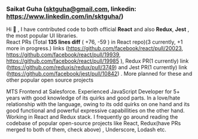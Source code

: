 ### Saikat Guha (sktguha@gmail.com, linkedin: https://www.linkedin.com/in/sktguha/)

Hi 👋 , I have contributed code to both official **React** and also **Redux**, **Jest** , the most popular UI libraries. <br/>React PRs (Total **135 lines diff** ( +76, -59 ) in React repo)(3 currently, +1 more in progress.) links (https://github.com/facebook/react/pull/20023, https://github.com/facebook/react/pull/19939, https://github.com/facebook/react/pull/19985 ), Redux PR(1 currently) link (https://github.com/reduxjs/redux/pull/3749) and Jest PR(1 currently) link (https://github.com/facebook/jest/pull/10842) . More planned for these and other popular open source projects

MTS Frontend at Salesforce. Experienced JavaScript Developer for 5+ years with good knowledge of its quirks and good parts. In a love/hate relationship with the language, owing to its odd quirks on one hand and its good functional and powerful expressive capabillities on the other hand. Working in React and Redux stack. I frequently go around reading the codebase of popular open-source projects like React, Redux(have PRs merged to both of them, check above) , Underscore, Lodash etc. 
<!--
**sktguha/sktguha** is a ✨ _special_ ✨ repository because its `README.md` (this file) appears on your GitHub profile.

Here are some ideas to get you started:

- 🔭 I’m currently working on ...
- 🌱 I’m currently learning ...
- 👯 I’m looking to collaborate on ...
- 🤔 I’m looking for help with ...
- 💬 Ask me about ...
- 📫 How to reach me: ...
- 😄 Pronouns: ...
- ⚡ Fun fact: ...
-->
